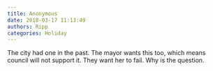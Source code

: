 ```yaml
---
title: Anonymous
date: 2018-03-17 11:13:49
authors: Ripp
categories: Holiday
---
```


 The city had one in the past. The mayor wants this too, which means council will not support it.  They want her to fail. Why is the question.